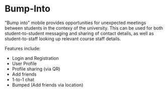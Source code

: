 # Bump-Into

"Bump into" mobile provides opportunities for unexpected meetings between students in the contexy of the university. This can be used for both student-to-student messaging and sharing of contact details, as well as student-to-staff looking up relevant course staff details.

Features include:  
- Login and Registration  
- User Profile  
- Profile sharing (via QR)  
- Add friends  
- 1-to-1 chat  
- Bumped (Add friends via location)



